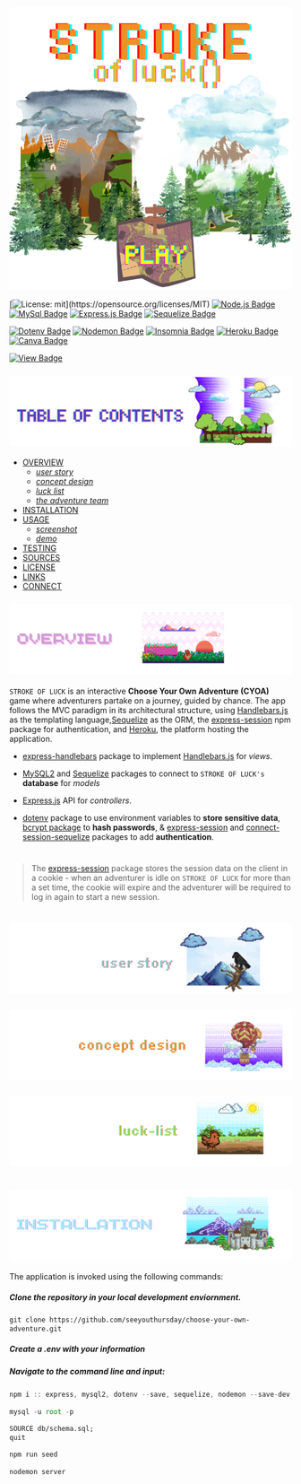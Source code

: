 <p align="center">
<img src="./luck/branding/header.png"/>
</p>

[![License: mit](https://img.shields.io/badge/license-mit-yellow?)](https://opensource.org/licenses/MIT) 
[![Node.js Badge](https://img.shields.io/badge/node-orange?logo=nodedotjs&logoColor=white&style=flat)](https://nodejs.org/en)
[![MySql Badge](https://img.shields.io/badge/mysql-yellowgreen.svg?&logo=Mysql&logoColor=white)](https://www.mysql.com)
[![Express.js Badge](https://img.shields.io/badge/express-blue.svg?&logo=Express&logoColor=white)](https://expressjs.com/)
[![Sequelize Badge](https://img.shields.io/badge/sequelize-cyan.svg?&logo=Sequelize&logoColor=white)](https://canva.com)

[![Dotenv Badge](https://img.shields.io/badge/dotenv-darkgreen.svg?&logo=Dotenv&logoColor=white)](https://canva.com)
[![Nodemon Badge](https://img.shields.io/badge/nodemon-grey.svg?&logo=Nodemon&logoColor=white)](https://www.npmjs.com/package/nodemon)
[![Insomnia Badge](https://img.shields.io/badge/insomnia-khaki.svg?&logo=Insomnia&logoColor=white)](https://canva.com/) 
[![Heroku Badge](https://img.shields.io/badge/heroku-teal.svg?&logo=Insomnia&logoColor=white)](https://heroku.com) 
[![Canva Badge](https://img.shields.io/badge/canva-salmon.svg?&logo=Canva&logoColor=white)](https://canva.com/)

[![View Badge](https://img.shields.io/badge/view-darkmode-black.svg?&logo=Github&logoColor=white)](https://canva.com/) 

### ![table-of-contents](./luck/branding/toc.png)

  - [OVERVIEW](#overview)
    - [*user story*](#user-story)
    - [*concept design*](#concept-design)
    - [*luck list*](#luck-list)
    - [*the adventure team*](#team)
  - [INSTALLATION](#installation)
  - [USAGE](#usage)
    - [*screenshot*](#screenshot)
    - [*demo*](#demo)
  - [TESTING](#testing)
  - [SOURCES](#sources)
  - [LICENSE](#license)
  - [LINKS](#links)
  - [CONNECT](#connect)

### ![overview](./luck/branding/1.png)

`STROKE OF LUCK` is an interactive **Choose Your Own Adventure (CYOA)** game where adventurers partake on a journey, guided by chance. The app follows the MVC paradigm in its architectural structure, using [Handlebars.js](https://handlebarsjs.com/) as the templating language,[Sequelize](https://www.npmjs.com/package/sequelize) as the ORM, the [express-session](https://www.npmjs.com/package/express-session) npm package for authentication, and [Heroku](https://www.heroku.com/), the platform hosting the application.

* [express-handlebars](https://www.npmjs.com/package/express-handlebars) package to implement [Handlebars.js]() for *views*.

* [MySQL2](https://www.npmjs.com/package/mysql2) and [Sequelize](https://www.npmjs.com/package/sequelize) packages to connect  to `STROKE OF LUCK's` **database** for *models*

* [Express.js](https://expressjs.com/) API for *controllers*.

* [dotenv](https://www.npmjs.com/package/dotenv) package to use environment variables to **store sensitive data**, [bcrypt package](https://www.npmjs.com/package/bcrypt) to **hash passwords**, & [express-session](https://www.npmjs.com/package/express-session) and  [connect-session-sequelize](https://www.npmjs.com/package/connect-session-sequelize) packages to add **authentication**.

#
>The [express-session](https://www.npmjs.com/package/express-session) package stores the session data on the client in a cookie - when an adventurer is idle on `STROKE OF LUCK` for more than a set time, the cookie will expire and the adventurer will be required to log in again to start a new session.
#



### ![user-story](./luck/branding/9.png)
<!-- <p align="center">
  <img src="./luck/branding/user-story.png"/>
</p> -->

### ![concept-design](./luck/branding/10.png)
<!-- <p align="center">
  <img src="./abductions/branding/ac.png"/>
</p> -->

### ![luck-list](./luck/branding/11.png)
<!-- <p align="center">
  <img src="./abductions/branding/probe-list.png"/>
</p> -->

<!-- ### ![team](./luck/branding/.png) -->
<!-- <p align="center">
  <img src="./abductions/branding/probe-list.png"/>
</p> -->

#

### ![installation](./luck/branding/2.png)

The application is invoked using the following commands:

##### *Clone the repository in your local development enviornment.*

```
git clone https://github.com/seeyouthursday/choose-your-own-adventure.git
```
##### **Create a *.env* with your information**

##### *Navigate to the command line and input:*

```javascript
npm i :: express, mysql2, dotenv --save, sequelize, nodemon --save-dev, handlebars, express-session, express-handlebars, bcypt, connect-session-sequelize
```
```javascript
mysql -u root -p
```
```mysql
SOURCE db/schema.sql;
quit
```
```javascript
npm run seed
```
```javascript
nodemon server
```

#
